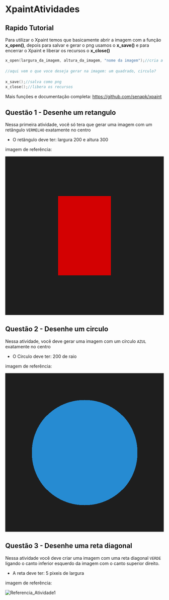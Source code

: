 # XpaintAtividades
## Rapido Tutorial
Para utilizar o Xpaint temos que basicamente abrir a imagem com a função **x_open()**,
depois para salvar e gerar o png usamos o **x_save()** e para encerrar o Xpaint e liberar os recursos o **x_close()**
```c
x_open(largura_da_imagem, altura_da_imagem, "nome da imagem");//cria a imagem

//aqui vem o que voce deseja gerar na imagem: um quadrado, circulo?

x_save();//salva como png
x_close();//libera os recursos
```
Mais funções e documentação completa:
https://github.com/senapk/xpaint

## Questão 1 - Desenhe um retangulo

Nessa primeira atividade, você só tera que gerar uma imagem com um retângulo <code>VERMELHO</code> exatamente no centro
- O retângulo deve ter: largura 200 e altura 300
<p>imagem de referência:</p>

![Referencia_Atividade1](https://github.com/sheiely/XpaintAtividades/blob/main/Atividade%201/exemplos/Questao%201.png)

## Questão 2 - Desenhe um circulo

Nessa atividade, você deve gerar uma imagem com um círculo <code>AZUL</code> exatamente no centro
- O Circulo deve ter: 200 de raio
<p>imagem de referência:</p>

![Referencia_Atividade1](https://github.com/sheiely/XpaintAtividades/blob/main/Atividade%201/exemplos/Questao%202.png)

## Questão 3 - Desenhe uma reta diagonal 
Nessa atividade você deve criar uma imagem com uma reta diagonal <code>VERDE</code> ligando
o canto inferior esquerdo da imagem com o canto superior direito.
- A reta deve ter: 5 pixeis de largura
<p>imagem de referência:</p>

![Referencia_Atividade1](https://github.com/sheiely/XpaintAtividades/blob/main/Conceitos/exemplos/Questao%203.png)


